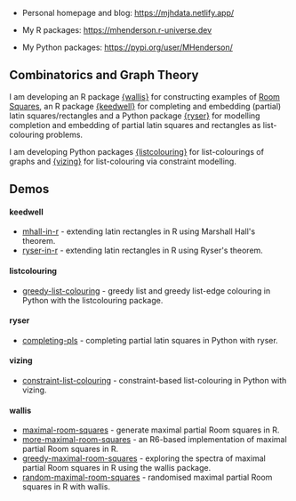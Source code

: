 - Personal homepage and blog: https://mjhdata.netlify.app/

- My R packages: https://mhenderson.r-universe.dev
- My Python packages: https://pypi.org/user/MHenderson/

## Combinatorics and Graph Theory

I am developing an R package [{wallis}](https://github.com/MHenderson/wallis) for constructing examples of [Room Squares](https://en.wikipedia.org/wiki/Room_square), an R package [{keedwell}](https://github.com/MHenderson/keedwell) for completing and embedding (partial) latin squares/rectangles and a Python package [{ryser}](https://github.com/MHenderson/ryser) for modelling completion and embedding of partial latin squares and rectangles as list-colouring problems.

I am developing Python packages [{listcolouring}](https://github.com/MHenderson/listcolouring) for list-colourings of graphs and [{vizing}](https://github.com/MHenderson/vizing) for list-colouring via constraint modelling.

## Demos

#### keedwell

- [mhall-in-r](https://github.com/MHenderson/mhall-in-r) - extending latin rectangles in R using Marshall Hall's theorem.
- [ryser-in-r](https://github.com/MHenderson/ryser-in-r) - extending latin rectangles in R using Ryser's theorem.

#### listcolouring

- [greedy-list-colouring](https://github.com/MHenderson/greedy-list-colouring) - greedy list and greedy list-edge colouring in Python with the listcolouring package.

#### ryser

- [completing-pls](https://github.com/MHenderson/completing-pls) - completing partial latin squares in Python with ryser.

#### vizing

- [constraint-list-colouring](https://github.com/MHenderson/constraint-list-colouring) - constraint-based list-colouring in Python with vizing.

#### wallis

- [maximal-room-squares](https://github.com/MHenderson/maximal-room-squares) - generate maximal partial Room squares in R.
- [more-maximal-room-squares](https://github.com/MHenderson/more-maximal-room-squares) - an R6-based implementation of maximal partial Room squares in R.
- [greedy-maximal-room-squares](https://github.com/MHenderson/greedy-maximal-room-squares) - exploring the spectra of maximal partial Room squares in R using the wallis package.
- [random-maximal-room-squares](https://github.com/MHenderson/random-maximal-room-squares) - randomised maximal partial Room squares in R with wallis.

